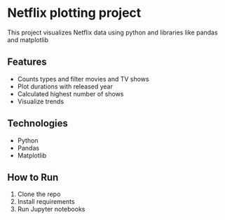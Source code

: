 # Netflix plotting project
This project visualizes Netflix data using python and libraries like pandas and matplotlib

## Features
- Counts types and filter movies and TV shows
- Plot durations with released year
- Calculated highest number of shows
- Visualize trends

## Technologies
- Python
- Pandas
- Matplotlib

## How to Run
1. Clone the repo
2. Install requirements
3. Run Jupyter notebooks 
